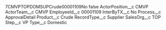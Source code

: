 <?xml version="1.0" encoding="UTF-8"?>
<CustomMetadata xmlns="http://soap.sforce.com/2006/04/metadata" xmlns:xsi="http://www.w3.org/2001/XMLSchema-instance" xmlns:xsd="http://www.w3.org/2001/XMLSchema">
    <label>7CMVPTOPDOMSUPCrude00001109No</label>
    <protected>false</protected>
    <values>
        <field>ActorPosition__c</field>
        <value xsi:type="xsd:string">CMVP</value>
    </values>
    <values>
        <field>ActorTeam__c</field>
        <value xsi:type="xsd:string">CMVP</value>
    </values>
    <values>
        <field>EmployeeId__c</field>
        <value xsi:type="xsd:string">00001109</value>
    </values>
    <values>
        <field>InterByTX__c</field>
        <value xsi:type="xsd:string">No</value>
    </values>
    <values>
        <field>Process__c</field>
        <value xsi:type="xsd:string">ApprovalDetail</value>
    </values>
    <values>
        <field>Product__c</field>
        <value xsi:type="xsd:string">Crude</value>
    </values>
    <values>
        <field>RecordType__c</field>
        <value xsi:type="xsd:string">Supplier</value>
    </values>
    <values>
        <field>SalesOrg__c</field>
        <value xsi:type="xsd:string">TOP</value>
    </values>
    <values>
        <field>Step__c</field>
        <value xsi:type="xsd:string">VP</value>
    </values>
    <values>
        <field>Type__c</field>
        <value xsi:type="xsd:string">Domestic</value>
    </values>
</CustomMetadata>
